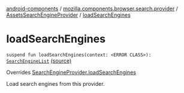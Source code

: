 [android-components](../../index.md) / [mozilla.components.browser.search.provider](../index.md) / [AssetsSearchEngineProvider](index.md) / [loadSearchEngines](./load-search-engines.md)

# loadSearchEngines

`suspend fun loadSearchEngines(context: <ERROR CLASS>): `[`SearchEngineList`](../-search-engine-list/index.md) [(source)](https://github.com/mozilla-mobile/android-components/blob/master/components/browser/search/src/main/java/mozilla/components/browser/search/provider/AssetsSearchEngineProvider.kt#L45)

Overrides [SearchEngineProvider.loadSearchEngines](../-search-engine-provider/load-search-engines.md)

Load search engines from this provider.

